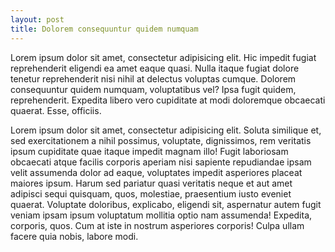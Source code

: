 ```yaml
---
layout: post
title: Dolorem consequuntur quidem numquam
---
```

Lorem ipsum dolor sit amet, consectetur adipisicing elit. Hic impedit fugiat reprehenderit eligendi ea amet eaque quasi. Nulla itaque fugiat dolore tenetur reprehenderit nisi nihil at delectus voluptas cumque. Dolorem consequuntur quidem numquam, voluptatibus vel? Ipsa fugit quidem, reprehenderit. Expedita libero vero cupiditate at modi doloremque obcaecati quaerat. Esse, officiis.

Lorem ipsum dolor sit amet, consectetur adipisicing elit. Soluta similique et, sed exercitationem a nihil possimus, voluptate, dignissimos, rem veritatis ipsum cupiditate quae itaque impedit magnam illo! Fugit laboriosam obcaecati atque facilis corporis aperiam nisi sapiente repudiandae ipsam velit assumenda dolor ad eaque, voluptates impedit asperiores placeat maiores ipsum. Harum sed pariatur quasi veritatis neque et aut amet adipisci sequi quisquam, quos, molestiae, praesentium iusto eveniet quaerat. Voluptate doloribus, explicabo, eligendi sit, aspernatur autem fugit veniam ipsam ipsum voluptatum mollitia optio nam assumenda! Expedita, corporis, quos. Cum at iste in nostrum asperiores corporis! Culpa ullam facere quia nobis, labore modi.
